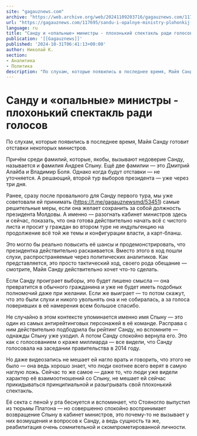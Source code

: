 ```yaml
---
site: "gagauznews.com"
archive: "https://web.archive.org/web/20241109203716/gagauznews.com/117695/sandu-i-opalnye-ministry-plohonkij-spektakl-radi-golosov.html"
url: "https://gagauznews.com/117695/sandu-i-opalnye-ministry-plohonkij-spektakl-radi-golosov.html"
language: ru
title: "Санду и «опальные» министры - плохонький спектакль ради голосов"
publication: '[[Gagauznews]]'
published: '2024-10-31T06:41:13+00:00'
author: Николай К.
section:
- Аналитика
- Политика
description: "По слухам, которые появились в последнее время, Майя Санду готовит отставки некоторых министров. Причём среди фамилий, которые, якобы, вызывают недоверие Санду, называется и фамилия Андрея Спыну. Ещё две фамилии — это Дмитрий Алайба и Владимир Боля. Однако когда будут отставки — не уточняется. А решающий, второй тур выборов президента — уже через три дня. Ранее, сразу после провального для Санду первого тура, мы уже советовали ей принимать (https://t.me/gagauznewsmd/53451) самые решительные меры, если она желает сохранить за собой должность президента Молдовы. А именно — разогнать кабинет министров здесь и сейчас, показать, что она готова действительно начать всё с чистого листа и […]"
---
```


# Санду и «опальные» министры - плохонький спектакль ради голосов

По слухам, которые появились в последнее время, Майя Санду готовит отставки некоторых министров.

Причём среди фамилий, которые, якобы, вызывают недоверие Санду, называется и фамилия Андрея Спыну. Ещё две фамилии — это Дмитрий Алайба и Владимир Боля. Однако когда будут отставки — не уточняется. А решающий, второй тур выборов президента — уже через три дня.

Ранее, сразу после провального для Санду первого тура, мы уже советовали ей принимать (https://t.me/gagauznewsmd/53451) самые решительные меры, если она желает сохранить за собой должность президента Молдовы. А именно — разогнать кабинет министров здесь и сейчас, показать, что она готова действительно начать всё с чистого листа и просит у граждан во втором туре не индульгенцию на продолжение всё той же темы и конфигурации власти, а карт-бланш.

Это могло бы реально повысить её шансы и продемонстрировать, что президентка действительно раскаивается. Вместо этого в ход пошли слухи, распространяемые через политических аналитиков. Как представляется, это просто тактический ход, своего рода обещание — смотрите, Майя Санду действительно хочет что-то сделать.

Если Санду проиграет выборы, это будет лишено смысла — она превратится в обычного гражданина и уже не будет иметь подобных полномочий даже при желании. Если же выиграет — то потом скажут, что это были слухи и никого увольнять она и не собиралась, а за голоса поверивших в её намерения всем большое спасибо.

Не случайно в этом контексте упоминается именно имя Спыну — это один из самых антирейтинговых персонажей в её команде. Расправа с ним действительно подбодрила бы рейтинг Санду, но вспомните — однажды Спыну уже уходил. А потом Санду спокойно вернула его. Это как с голосованием о краже миллиарда — все видели, что Санду голосовала на заседании правительства в 2014 году.

Но даже видеозапись не мешает ей нагло врать и говорить, что этого не было — она ведь хорошо знает, что люди охотнее всего верят в самую наглую ложь. Сейчас то же самое — даже то, что люди уже видели характер её взаимоотношений со Спыну, не мешает ей сейчас прикидываться принципиальной и разыгрывать свой плохонький спектакль.

Её секта с пеной у рта беснуется и вспоминает, что Стояногло выпустил из тюрьмы Платона — но совершенно спокойно воспринимает возвращение Спыну в кабинет министров, это почему-то не вызывает у них возмущения и вопросов к Санду, а ведь сущность та же, реабилитация очень сомнительной и скомпрометированной личности.